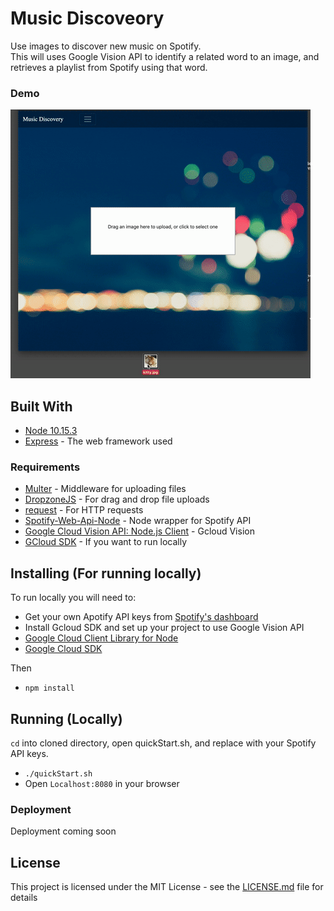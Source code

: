 # Music Discoveory

Use images to discover new music on Spotify.  
This will uses Google Vision API to identify a related word to an image, and retrieves a playlist from Spotify using that word.


### Demo

![Alt Text](demo.gif)


## Built With

* [Node 10.15.3](https://nodejs.org/en/about/)
* [Express](https://expressjs.com/) - The web framework used


### Requirements

* [Multer](https://github.com/expressjs/multer) - Middleware for uploading files
* [DropzoneJS](https://www.dropzonejs.com/) - For drag and drop file uploads
* [request](https://github.com/request/request) - For HTTP requests
* [Spotify-Web-Api-Node](https://github.com/thelinmichael/spotify-web-api-node) - Node wrapper for Spotify API
* [Google Cloud Vision API: Node.js Client](https://github.com/googleapis/nodejs-vision#readme) - Gcloud Vision
* [GCloud SDK](https://cloud.google.com/sdk/) - If you want to run locally

## Installing (For running locally)

To run locally you will need to:  

*  Get your own Apotify API keys from [Spotify's dashboard](https://developer.spotify.com/dashboard/login)  
*  Install Gcloud SDK and set up your project to use Google Vision API
  *  [Google Cloud Client Library for Node](https://cloud.google.com/vision/docs/quickstart-client-libraries)
  *  [Google Cloud SDK](https://cloud.google.com/sdk/docs/quickstarts)

Then

*  `npm install`

## Running (Locally)

`cd` into cloned directory, open quickStart.sh, and replace with your Spotify API keys.

*  `./quickStart.sh`
*  Open `Localhost:8080` in your browser


### Deployment

Deployment coming soon

## License

This project is licensed under the MIT License - see the [LICENSE.md](LICENSE.md) file for details